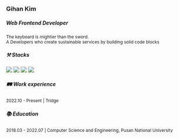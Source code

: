 <h3>Gihan Kim</h3>
<h5>Web Frontend Developer</h5>
<sub>
  The keyboard is mightier than the sword.<br/>
  A Developers who create sustainable services by building solid code blocks
</sub>

<h5>⚒ Stacks</h5>

<div>
  <img src="https://img.shields.io/badge/JavaScript-F7DF1E?style=flat-square&logo=JavaScript&logoColor=white" />
  <img src="https://img.shields.io/badge/TypeScript-3178C6?style=flat-square&logo=TypeScript&logoColor=white"/>
  <img src="https://img.shields.io/badge/react-61DAFB?style=flat-square&logo=react&logoColor=white" />
  <img src="https://img.shields.io/badge/GraphQL-E10098?style=flat-square&logo=GraphQL&logoColor=white"/>
</div>

<h5>🛤 Work experience</h5>
<sub>
  2022.10 - Present | Tridge
</sub>

<h5>📚 Education</h5>
<sub>
  2018.03 - 2022.07 | Computer Science and Engineering, Pusan National University
</sub>

